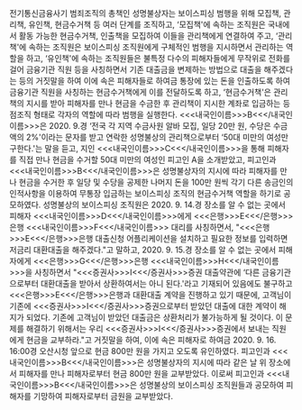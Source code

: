 전기통신금융사기 범죄조직의 총책인 성명불상자는 보이스피싱 범행을 위해 모집책, 관리책, 유인책, 현금수거책 등 여러 단계를 조직하고, ‘모집책'에 속하는 조직원은 국내에서 활동 가능한 현금수거책, 인출책을 모집하여 이들을 관리책에게 연결하여 주고, ‘관리책'에 속하는 조직원은 보이스피싱 조직원에게 구체적인 범행을 지시하면서 관리하는 역할을 하고, ‘유인책'에 속하는 조직원들은 불특정 다수의 피해자들에게 무작위로 전화를 걸어 금융기관 직원 등을 사칭하면서 기존 대출금을 변제하는 방법으로 대출을 해주겠다는 등의 거짓말을 하여 이에 속은 피해자들로 하여금 통장에 있는 돈을 인출하도록 하여 금융기관 직원을 사칭하는 현금수거책에게 이를 전달하도록 하고, ‘현금수거책'은 관리책의 지시를 받아 피해자를 만나 현금을 수금한 후 관리책이 지시한 계좌로 입금하는 등 점조직 형태로 각자의 역할에 따라 범행을 실행한다.
<<<내국인이름>>>B<<</내국인이름>>>은 2020. 9.경 ‘전국 각 지역 수금사원 알바 모집, 일당 20만 원, 수당은 수금액의 2%'이라는 문자를 받고 연락한 성명불상의 관리책으로부터 ‘50대 미만의 여성만 구한다.'는 말을 듣고, 지인 <<<내국인이름>>>C<<</내국인이름>>>을 통해 피해자를 직접 만나 현금을 수거할 50대 미만의 여성인 피고인 A을 소개받았고, 피고인과 <<<내국인이름>>>B<<</내국인이름>>>은 성명불상자의 지시에 따라 피해자를 만나 현금을 수거한 후 일당 및 수당을 공제한 나머지 돈을 100만 원씩 각기 다른 송금인의 인적사항을 이용하여 무통장 입금하는 보이스피싱 조직의 현금수거책 역할을 하기로 공모하였다.
성명불상의 보이스피싱 조직원은 2020. 9. 14.경 장소를 알 수 없는 곳에서 피해자 <<<내국인이름>>>D<<</내국인이름>>>에게 <<<은행>>>E<<</은행>>>은행 <<<내국인이름>>>F<<</내국인이름>>> 대리를 사칭하면서, "<<<은행>>>E<<</은행>>>은행 대출신청 어플리케이션을 설치하고 필요한 정보를 입력하면 저금리 대환대출을 해주겠다."고 말하고, 2020. 9. 15.경 장소를 알 수 없는 곳에서 피해자에게 <<<은행>>>G<<</은행>>>은행 <<<내국인이름>>>H<<</내국인이름>>>을 사칭하면서 "<<<증권사>>>I<<</증권사>>>증권 대출약관에 ‘다른 금융기관으로부터 대환대출을 받아서 상환하여서는 아니 된다.'라고 기재되어 있음에도 불구하고 <<<은행>>>E<<</은행>>>은행과 대환대출 계약을 진행하고 있기 때문에, 고객님이 기존에 <<<증권사>>>I<<</증권사>>>증권으로부터 받았던 대출에 대한 계약이 해지가 되었다. 기존에 고객님이 받았던 대출금은 상환처리가 불가능하게 될 것이다. 이 문제를 해결하기 위해서는 우리 <<<증권사>>>I<<</증권사>>>증권에서 보내는 직원에게 현금을 교부하라."고 거짓말을 하여, 이에 속은 피해자로 하여금 2020. 9. 16. 16:00경 오산시청 앞으로 현금 800만 원을 가지고 오도록 유인하였다.
피고인과 <<<내국인이름>>>B<<</내국인이름>>>은 성명불상자의 지시에 따라 같은 날 위 장소에서 피해자를 만나 피해자로부터 현금 800만 원을 교부받았다.
이로써 피고인과 <<<내국인이름>>>B<<</내국인이름>>>은 성명불상의 보이스피싱 조직원들과 공모하여 피해자를 기망하여 피해자로부터 금원을 교부받았다.